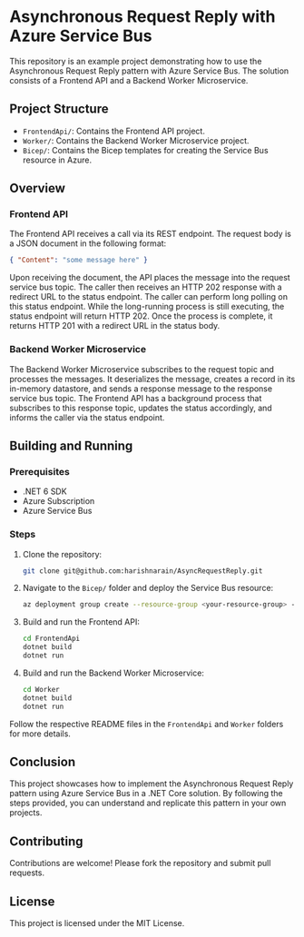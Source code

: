 
# Asynchronous Request Reply with Azure Service Bus

This repository is an example project demonstrating how to use the Asynchronous Request Reply pattern with Azure Service Bus. The solution consists of a Frontend API and a Backend Worker Microservice.

## Project Structure

- `FrontendApi/`: Contains the Frontend API project.
- `Worker/`: Contains the Backend Worker Microservice project.
- `Bicep/`: Contains the Bicep templates for creating the Service Bus resource in Azure.

## Overview

### Frontend API

The Frontend API receives a call via its REST endpoint. The request body is a JSON document in the following format:
```json
{ "Content": "some message here" }
```
Upon receiving the document, the API places the message into the request service bus topic. The caller then receives an HTTP 202 response with a redirect URL to the status endpoint. The caller can perform long polling on this status endpoint. While the long-running process is still executing, the status endpoint will return HTTP 202. Once the process is complete, it returns HTTP 201 with a redirect URL in the status body.

### Backend Worker Microservice

The Backend Worker Microservice subscribes to the request topic and processes the messages. It deserializes the message, creates a record in its in-memory datastore, and sends a response message to the response service bus topic. The Frontend API has a background process that subscribes to this response topic, updates the status accordingly, and informs the caller via the status endpoint.

## Building and Running

### Prerequisites

- .NET 6 SDK
- Azure Subscription
- Azure Service Bus

### Steps

1. Clone the repository:
   ```sh
   git clone git@github.com:harishnarain/AsyncRequestReply.git
   ```

2. Navigate to the `Bicep/` folder and deploy the Service Bus resource:
   ```sh
   az deployment group create --resource-group <your-resource-group> --template-file servicebus.bicep
   ```

3. Build and run the Frontend API:
   ```sh
   cd FrontendApi
   dotnet build
   dotnet run
   ```

4. Build and run the Backend Worker Microservice:
   ```sh
   cd Worker
   dotnet build
   dotnet run
   ```

Follow the respective README files in the `FrontendApi` and `Worker` folders for more details.

## Conclusion

This project showcases how to implement the Asynchronous Request Reply pattern using Azure Service Bus in a .NET Core solution. By following the steps provided, you can understand and replicate this pattern in your own projects.

## Contributing

Contributions are welcome! Please fork the repository and submit pull requests.

## License

This project is licensed under the MIT License.
